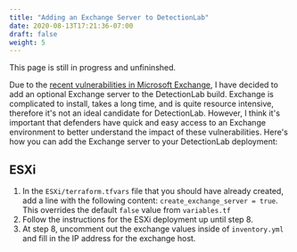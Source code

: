 ```yaml
---
title: "Adding an Exchange Server to DetectionLab"
date: 2020-08-13T17:21:36-07:00
draft: false
weight: 5
---
```


This page is still in progress and unfininshed. 

Due to the [recent vulnerabilities in Microsoft Exchange](https://msrc-blog.microsoft.com/2021/03/05/microsoft-exchange-server-vulnerabilities-mitigations-march-2021/), I have decided to add an optional Exchange server to the DetectionLab build. Exchange is complicated to install, takes a long time, and is quite resource intensive, therefore it's not an ideal candidate for DetectionLab. However, I think it's important that defenders have quick and easy access to an Exchange environment to better understand the impact of these vulnerabilities. Here's how you can add the Exchange server to your DetectionLab deployment:

## ESXi
1. In the `ESXi/terraform.tfvars` file that you should have already created, add a line with the following content: `create_exchange_server = true`. This overrides the default `false` value from `variables.tf`
2. Follow the instructions for the ESXi deployment up until step 8.
3. At step 8, uncomment out the exchange values inside of `inventory.yml` and fill in the IP address for the exchange host.

